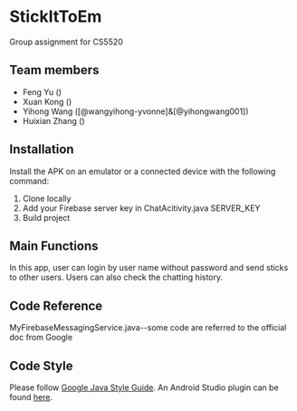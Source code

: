 # StickItToEm

Group assignment for CS5520

## Team members

- Feng Yu ()
- Xuan Kong  () 
- Yihong Wang ([@wangyihong-yvonne]&[@yihongwang001]) 
- Huixian Zhang () 

## Installation

Install the APK on an emulator or a connected device with the following command:
1. Clone locally
2. Add your Firebase server key in ChatAcitivity.java SERVER_KEY
3. Build project


## Main Functions

In this app, user can login by user name without password and send sticks to other users. Users can also check the chatting history.

## Code Reference

MyFirebaseMessagingService.java--some code are referred to the official doc from Google


## Code Style
Please follow [Google Java Style Guide](https://google.github.io/styleguide/javaguide.html). An Android Studio plugin can be found [here](https://github.com/google/google-java-format#intellij-android-studio-and-other-jetbrains-ides).
